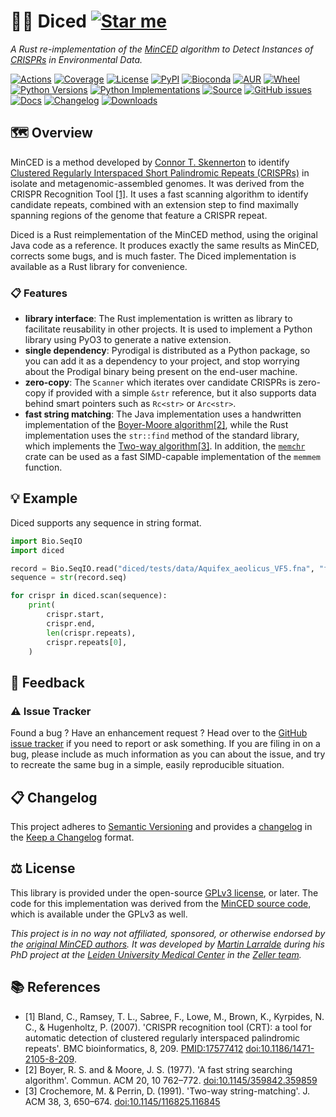 # 🔪🧅 Diced [![Star me](https://img.shields.io/github/stars/althonos/mincer?style=social&label=Star&maxAge=3600)](https://github.com/althonos/diced/stargazers)

*A Rust re-implementation of the [MinCED](https://github.com/ctSkennerton/minced) algorithm to Detect Instances of [CRISPRs](https://en.wikipedia.org/wiki/CRISPR) in Environmental Data.*

[![Actions](https://img.shields.io/github/actions/workflow/status/althonos/diced/python.yml?branch=main&logo=github&style=flat-square&maxAge=300)](https://github.com/althonos/diced/actions)
[![Coverage](https://img.shields.io/codecov/c/gh/althonos/diced?style=flat-square&maxAge=3600&logo=codecov)](https://codecov.io/gh/althonos/diced/)
[![License](https://img.shields.io/badge/license-GPLv3-blue.svg?style=flat-square&maxAge=2678400)](https://choosealicense.com/licenses/gpl-3.0/)
[![PyPI](https://img.shields.io/pypi/v/diced.svg?style=flat-square&maxAge=3600&logo=PyPI)](https://pypi.org/project/diced)
[![Bioconda](https://img.shields.io/conda/vn/bioconda/diced?style=flat-square&maxAge=3600&logo=anaconda)](https://anaconda.org/bioconda/diced)
[![AUR](https://img.shields.io/aur/version/python-diced?logo=archlinux&style=flat-square&maxAge=3600)](https://aur.archlinux.org/packages/python-diced)
[![Wheel](https://img.shields.io/pypi/wheel/diced.svg?style=flat-square&maxAge=3600)](https://pypi.org/project/diced/#files)
[![Python Versions](https://img.shields.io/pypi/pyversions/diced.svg?style=flat-square&maxAge=600&logo=python)](https://pypi.org/project/diced/#files)
[![Python Implementations](https://img.shields.io/pypi/implementation/diced.svg?style=flat-square&maxAge=600&label=impl)](https://pypi.org/project/diced/#files)
[![Source](https://img.shields.io/badge/source-GitHub-303030.svg?maxAge=2678400&style=flat-square)](https://github.com/althonos/diced/)
[![GitHub issues](https://img.shields.io/github/issues/althonos/diced.svg?style=flat-square&maxAge=600)](https://github.com/althonos/diced/issues)
[![Docs](https://img.shields.io/readthedocs/diced/latest?style=flat-square&maxAge=600)](https://diced.readthedocs.io)
[![Changelog](https://img.shields.io/badge/keep%20a-changelog-8A0707.svg?maxAge=2678400&style=flat-square)](https://github.com/althonos/diced/blob/main/CHANGELOG.md)
[![Downloads](https://img.shields.io/pypi/dm/diced?style=flat-square&color=303f9f&maxAge=86400&label=downloads)](https://pepy.tech/project/diced)

## 🗺️ Overview

MinCED is a method developed by [Connor T. Skennerton](https://github.com/ctSkennerton) 
to identify [Clustered Regularly Interspaced Short Palindromic Repeats (CRISPRs)](https://en.wikipedia.org/wiki/CRISPR) 
in isolate and metagenomic-assembled genomes. It was derived from the CRISPR 
Recognition Tool [\[1\]](#ref1). It uses a fast scanning algorithm to identify
candidate repeats, combined with an extension step to find maximally spanning
regions of the genome that feature a CRISPR repeat.

Diced is a Rust reimplementation of the MinCED method, using the original
Java code as a reference. It produces exactly the same results as MinCED,
corrects some bugs, and is much faster. The Diced implementation is available 
as a Rust library for convenience.

### 📋 Features

- **library interface**: The Rust implementation is written as library to facilitate 
  reusability in other projects. It is used to implement a Python library using
  PyO3 to generate a native extension.
- **single dependency**: Pyrodigal is distributed as a Python package, so you
  can add it as a dependency to your project, and stop worrying about the
  Prodigal binary being present on the end-user machine.
- **zero-copy**: The `Scanner` which iterates over candidate CRISPRs is zero-copy if 
  provided with a simple `&str` reference, but it also supports data behind smart 
  pointers such as `Rc<str>` or `Arc<str>`.
- **fast string matching**: The Java implementation uses a handwritten implementation 
  of the [Boyer-Moore algorithm](https://en.wikipedia.org/wiki/Boyer%E2%80%93Moore_string-search_algorithm)[\[2\]](#ref2), while the Rust 
  implementation uses the `str::find` method of the standard library, which 
  implements the [Two-way algorithm](https://en.wikipedia.org/wiki/Two-way_string-matching_algorithm)[\[3\]](#ref3). In addition, the [`memchr`](https://crates.io/crates/memchr) crate can be used as a fast SIMD-capable 
  implementation of the `memmem` function.

## 💡 Example

Diced supports any sequence in string format.

```python
import Bio.SeqIO
import diced

record = Bio.SeqIO.read("diced/tests/data/Aquifex_aeolicus_VF5.fna", "fasta")
sequence = str(record.seq)

for crispr in diced.scan(sequence):
    print(
        crispr.start,
        crispr.end,
        len(crispr.repeats),
        crispr.repeats[0],
    )
```

## 💭 Feedback

### ⚠️ Issue Tracker

Found a bug ? Have an enhancement request ? Head over to the [GitHub issue
tracker](https://github.com/althonos/diced/issues) if you need to report
or ask something. If you are filing in on a bug, please include as much
information as you can about the issue, and try to recreate the same bug
in a simple, easily reproducible situation.

<!-- ### 🏗️ Contributing

Contributions are more than welcome! See [`CONTRIBUTING.md`](https://github.com/althonos/diced/blob/master/CONTRIBUTING.md) for more details. -->

## 📋 Changelog

This project adheres to [Semantic Versioning](http://semver.org/spec/v2.0.0.html)
and provides a [changelog](https://github.com/althonos/diced/blob/master/CHANGELOG.md)
in the [Keep a Changelog](http://keepachangelog.com/en/1.0.0/) format.

## ⚖️ License

This library is provided under the open-source
[GPLv3 license](https://choosealicense.com/licenses/gpl-3.0/), or later. 
The code for this implementation was derived from the 
[MinCED source code](https://github.com/ctSkennerton/minced), which is 
available under the GPLv3 as well.

*This project is in no way not affiliated, sponsored, or otherwise endorsed
by the [original MinCED authors](https://github.com/ctSkennerton). It was developed 
by [Martin Larralde](https://github.com/althonos/) during his PhD project at 
the [Leiden University Medical Center](https://www.lumc.nl/en/) in the 
[Zeller team](https://github.com/zellerlab).*

## 📚 References

- <a id="ref1">\[1\]</a> Bland, C., Ramsey, T. L., Sabree, F., Lowe, M., Brown, K., Kyrpides, N. C., & Hugenholtz, P. (2007). 'CRISPR recognition tool (CRT): a tool for automatic detection of clustered regularly interspaced palindromic repeats'. BMC bioinformatics, 8, 209. [PMID:17577412](https://pubmed.ncbi.nlm.nih.gov/17577412/) [doi:10.1186/1471-2105-8-209](https://doi.org/10.1186/1471-2105-8-209).
- <a id="ref2">\[2\]</a> Boyer, R. S. and & Moore, J. S. (1977). 'A fast string searching algorithm'. Commun. ACM 20, 10 762–772. [doi:10.1145/359842.359859](https://doi.org/10.1145/359842.359859)
- <a id="ref3">\[3\]</a> Crochemore, M. & Perrin, D. (1991). 'Two-way string-matching'. J. ACM 38, 3, 650–674. [doi:10.1145/116825.116845](https://doi.org/10.1145/116825.116845)

  


  


